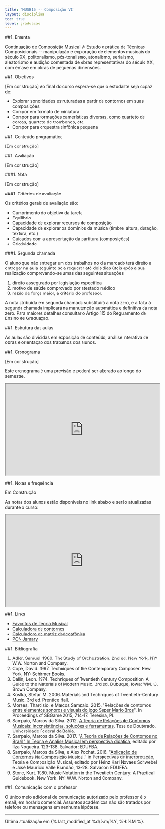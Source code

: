 ```yaml
---
title: 'MUSB15 -- Composição VI'
layout: disciplina
toc: true
level: graduacao
---
```



##1. Ementa


Continuação de Composição Musical V: Estudo e prática de Técnicas
Composicionais -- manipulação e exploração de elementos musicais do
século XX, politonalismo, pós-tonalismo, atonalismo, serialismo,
aleatorismo e audição comentada de obras representativas do século XX,
com ênfase em obras de pequenas dimensões.

##1. Objetivos

[Em construção]
Ao final do curso espera-se que o estudante seja capaz de:

- Explorar sonoridades estruturadas a partir de contornos em suas
  composições
- Compor em formato de miniatura
- Compor para formações camerísticas diversas, como quarteto de
  cordas, quarteto de trombones, etc.
- Compor para orquestra sinfônica pequena

##1. Conteúdo programático

[Em construção]

<!-- 1. Teoria de Relações de Contornos musicais -->
<!--     1. Base teórica e cognitiva -->
<!--     1. Conceitos gerais -->
<!--     1. Propriedades -->
<!--     1. Reflexão -->
<!--     1. Direção -->
<!--     1. Similaridade -->
<!--     1. Múltiplas dimensões -->
<!-- 1. Apresentação e discussão do trabalho criativo -->
<!-- 1. Composição para formações camerísticas até orquestras de pequenas -->
<!--    dimensões -->

##1. Avaliação

[Em construção]

<!-- A avaliação nesta disciplina é realizada mediante trabalho de -->
<!-- composição e trabalhos semanais realizados ao longo do semestre (ver -->
<!-- descrição mais adiante). -->

###1. Nota

[Em construção]

<!-- O cálculo da nota está em construção, dependendo das formações -->
<!-- disponíveis para leituras. -->

<!-- A média final é equivalente à média ponderada das notas dos trabalhos, -->
<!-- com os seguintes pesos: -->

<!--   1. Trabalhos semanais (peso 3) -->
<!--       1. Miniaturas 1 e 2, peso 0.75 -->
<!--       1. Miniaturas 3, peso 1.5 -->
<!--   2. Composição final (peso 7): -->
<!--       1. avaliação da primeira metade da composição (peso 2) -->
<!--       2. avaliação da segunda metade da composição e conjunto final -->
<!--          (peso 5) -->

<!-- Dessa forma, a média final será calculada pela equação 1, onde M -->
<!-- representa a média, a, a soma das notas das miniaturas, b, a nota da -->
<!-- primeira metade da composição final e c, da segunda metade e conjunto -->
<!-- da composição. -->

<!-- <img id="preview_img" -->
<!-- src="https://chart.apis.google.com/chart?cht=tx&chl=M%3D%5Cfrac%7B3a%2B2b%2B5c%7D%7B10%7D&chs=&chf=&chco=" -->
<!-- /> (eq.1) -->

<!-- Os trabalhos serão aceitos apenas se: -->

<!--   1. forem entregues em versão elaborada em software apropriado, via -->
<!--      Dropbox ou email. -->
<!--   2. forem entregues impreterivelmente no prazo, no início da aula -->
<!--      marcada para a entrega. -->

<!-- A composição final deverá ser entregue por meio digital, via email. -->

###1. Critérios de avaliação

Os critérios gerais de avaliação são:

  * Cumprimento do objetivo da tarefa
  * Equilíbrio
  * Capacidade de explorar recursos de composição
  * Capacidade de explorar os domínios da música (timbre, altura,
    duração, textura, etc.)
  * Cuidados com a apresentação da partitura (composições)
  * Criatividade

###1. Segunda chamada

O aluno que não entregar um dos trabalhos no dia marcado terá direito
a entregar na aula seguinte se a requerer até dois dias úteis após a
sua realização comprovando-se umas das seguintes situações:

  1. direito assegurado por legislação específica
  2. motivo de saúde comprovado por atestado médico
  3. razão de força maior, a critério do professor.

A nota atribuída em segunda chamada substituirá a nota zero, e a falta
à segunda chamada implicará na manutenção automática e definitiva da
nota zero. Para maiores detalhes consultar o Artigo 115 do Regulamento
de Ensino de Graduação.

##1. Estrutura das aulas

As aulas são divididas em exposição de conteúdo, análise interativa de
obras e orientação dos trabalhos dos alunos.

##1. Cronograma

[Em construção]

Este cronograma é uma previsão e poderá ser alterado ao longo do
semestre.

<iframe
src="https://docs.google.com/spreadsheets/d/e/2PACX-1vQIWOA8wNakz3wyUhvwl-xgMIAzqR9xr2sow2dLjwT2kgUkCXEMWSp_ZtMttTOkn63Ljnm5-79ul-le/pubhtml?gid=567655936&amp;single=true&amp;widget=true&amp;headers=false"
width="100%" height="300"></iframe>

<!-- ###1. Itens extras -->

<!-- 1. Leitura de Banda sinfônica: 30/10/2018, 18 horas, Auditório -->

<!-- ##1. Trabalhos -->

<!-- Os trabalhos estão sendo definidos, dependendo das formações -->
<!-- disponíveis para leituras.  O trabalho principal será para a formação -->
<!-- da OSUFBA. -->

<!-- ###1. Miniaturas -->

<!-- Duração de 30 segundos a 1 minuto. -->

<!-- Formações disponíveis: -->

<!-- 1. Quarteto vocal -->
<!-- 1. Quarteto de cordas -->
<!-- 1. Oboés (confirmar) -->

<!-- ####1. Miniatura 1 -->

<!--  - Conteúdo principal: a definir -->
<!--  - Formação: duo do oboés -->
<!--  - Entrega da partitura (online): 06/09/2018 -->
<!--  - Entrega das partes (impressas): semana seguinte -->
<!--  - Leitura: 11/10/2018, 11hs, EMUS, sala a definir -->
 
<!-- ####1. Miniatura 2 -->

<!--  - Conteúdo principal: a definir -->
<!--  - Formação: quarteto de cordas -->
<!--  - Entrega da partitura (online): 20/09/2018 -->
<!--  - Entrega das partes (impressas): semana seguinte -->
<!--  - Leitura: a definir -->
 
<!-- ####1. Miniatura 3 -->

<!--  - Conteúdo principal: a definir -->
<!--  - Formação: quarteto vocal -->
<!--  - Entrega da partitura (online): 11/10/2018 -->
<!--  - Entrega das partes (impressas): semana seguinte -->
<!--  - Leitura: a definir -->

<!-- ###1. Exercícios semanais -->

<!-- Os exercícios semanais são pequenos fragmentos com aplicação dos -->
<!-- conteúdos apresentados em aula. -->

<!-- [Tópicos em construção] -->

<!-- 1. Compor pequeno fragmento musical, abstrair o contorno melódico e -->
<!-- gerar outros materiais de forma que todos os elementos tenham um único -->
<!-- contorno. Formação: duo de oboés. -->

<!-- 1. Compor pequeno fragmento musical, abstrair contorno melódico e, a -->
<!-- partir de operações básicas de contorno, como retrógrado, inversão, -->
<!-- compor outros materiais de forma que todos os elementos tenham um -->
<!-- contorno pai. Formação: duo, preferencialmente de oboés. -->

<!-- 1. Compor pequeno fragmento musical a partir do contorno < 0 2 3 0 4 7 -->
<!--    > para a formação piano e flauta. Buscar usar operacoes de -->
<!--    contornos disponiveis na calculadora. -->

<!-- 1. Compor fragmento musical de até 40 segundos utilizando uma -->
<!-- instrumentação de livre escolha utilizando uma ou mais técnicas de -->
<!-- composição entre as listadas abaixo. Para este trabalho será -->
<!-- necessário criar um esquema analítico mostrando como cada -->
<!-- ferramentatécnica foi utilizada no trabalho. -->

<!--     1. Alturas -->
<!--         1. Escalas em geral(de 5 a 12 notas) -->
<!--         1. Escalas microtonais -->
<!--         1. Serialismo Clássico -->
<!--         1. Serialismo Integral -->
<!--         1. Pos-Tonalidade -->
<!--         1. Música Eletroacústica -->
<!--         1. Música Aleatória -->
<!--         1. Música espectral -->
<!--         1. Minimalismo -->
<!--         1. Pontilismo -->
<!--         1. Micropolifonia -->
<!--         1. Sonorismo -->
<!--         1. Contornos -->
<!--         1. Tonalismo -->
<!--         1. Modalismo -->
       
<!--     1. Durações -->
<!--         1. Modulação Métrica -->
<!--         1. Escala cromática de durações -->
<!--         1. Regressão ou progressão métrica -->
<!--         1. Serialismo Rítmico -->

<!-- ###1. Composição final -->

<!-- A composição final deverá ter duração de 5 a 7 minutos e formação -->
<!-- equivalente à Orquestra Sinfônica da UFBA (1111,1111,1 perc.,cordas). -->

<!-- ##1. Análise -->

<!-- Ao longo do semestre as obras listadas serão analisadas em conjunto -->
<!-- durante as aulas: -->

<!-- ###1. Orquestra -->

<!-- [em construção] -->

<!--   1. <a -->
<!--      href="http://imslp.org/wiki/Symphony_No.5,_Op.64_(Tchaikovsky,_Pyotr)" -->
<!--      target="_blank" -->
<!--      rel="noopener">http://imslp.org/wiki/Symphony_No.5,_Op.64_(Tchaikovsky,_Pyotr)</a> -->
<!--   2. <a -->
<!--      href="http://imslp.org/wiki/Rapsodie_espagnole_(Ravel,_Maurice)" -->
<!--      target="_blank" -->
<!--      rel="noopener">http://imslp.org/wiki/Rapsodie_espagnole_(Ravel,_Maurice)</a> -->
<!--   3. <a -->
<!--      href="http://imslp.org/wiki/Russian_Easter_Festival,_Op.36_(Rimsky-Korsakov,_Nikolay)" -->
<!--      target="_blank" -->
<!--      rel="noopener">http://imslp.org/wiki/Russian_Easter_Festival,_Op.36_(Rimsky-Korsakov,_Nikolay)</a> -->
<!--   4. <a -->
<!--      href="http://imslp.org/wiki/5_Pieces_for_Orchestra,_Op.16_(Schoenberg,_Arnold)" -->
<!--      target="_blank" -->
<!--      rel="noopener">http://imslp.org/wiki/5_Pieces_for_Orchestra,_Op.16_(Schoenberg,_Arnold)</a> -->
<!--   5. <a -->
<!--      href="http://imslp.org/wiki/Symphony_No.5,_Op.60_(Scriabin,_Aleksandr)" -->
<!--      target="_blank" -->
<!--      rel="noopener">http://imslp.org/wiki/Symphony_No.5,_Op.60_(Scriabin,_Aleksandr)</a> -->
<!--   6. Carter, Elliott -- Three Occasions for Orchestra (Boosey and -->
<!--      Hawkes, 1992) -->
<!--   7. Penderecki, Krzysztof. Paixão Segundo São Lucas -->

<!-- ###1. Câmara -->

<!-- [em construção] -->

<!--   1. Schoenberg, Op. 25. Prelúdio -->
<!--   2. Webern, Op. 21 -->
<!--   3. Webern, Op. 25. <a href="http://bit.ly/2ztkUki" target="_blank" -->
<!--      rel="noopener">http://bit.ly/2ztkUki</a> -->
<!--   4. <a -->
<!--      href="http://imslp.org/wiki/String_Sextet_No.1,_Op.18_(Brahms,_Johannes)" -->
<!--      target="_blank" -->
<!--      rel="noopener">http://imslp.org/wiki/String_Sextet_No.1,_Op.18_(Brahms,_Johannes)</a> -->
<!--   5. <a -->
<!--      href="http://imslp.org/wiki/Music_for_Strings,_Percussion_and_Celesta,_Sz.106_(Bart%C3%B3k,_B%C3%A9la)" -->
<!--      target="_blank" -->
<!--      rel="noopener">http://imslp.org/wiki/Music_for_Strings,_Percussion_and_Celesta,_Sz.106_(Bart%C3%B3k,_B%C3%A9la)</a> -->
<!--   6. <a href="http://imslp.org/wiki/Octandre_(Var%C3%A8se,_Edgard)" -->
<!--      target="_blank" -->
<!--      rel="noopener">http://imslp.org/wiki/Octandre_(Var%C3%A8se,_Edgard)</a> -->

##1. Notas e frequência

Em Construção

As notas dos alunos estão disponíveis no link abaixo e serão
atualizadas durante o curso:

<iframe
src="https://docs.google.com/spreadsheets/d/e/2PACX-1vQs-fgYyBiRz2ZoTPhGevkW7WRFrIEfwZtdsJ55nDu_eqOHiGL8rCkYsMtuEqJKOKaTHcyQ0bSiVXoN/pubhtml?gid=6205951&amp;single=true&amp;widget=true&amp;headers=false"
width="100%" height="300"></iframe>

##1. Links

* [Favoritos de Teoria
  Musical](https://www.diigo.com/list/msampaio/teoria-musical)
* [Calculadora de contornos](https://contour.sampaio.me)
* [Calculadora de matriz
  dodecafônica](http://www.musictheory.net/calculators/matrix)
* [PCN
  Jamary](http://www.angelfire.com/music2/bahia/pcn/pcn2001ptb.htm)

##1. Bibliografia

1. Adler, Samuel. 1989. The Study of Orchestration. 2nd ed. New York,
   NY: W.W. Norton and Company.
1. Cope, David. 1997. Techniques of the Contemporary Composer. New
   York, NY: Schirmer Books.
1. Dallin, Leon. 1974. Techniques of Twentieth Century Composition: A
   Guide to the Materials of Modern Music. 3rd ed. Dubuque, Iowa:
   WM. C. Brown Company.
1. Kostka, Stefan M. 2006. Materials and Techniques of
   Twentieth-Century Music. 3rd ed. Prentice Hall.
1. Moraes, Tharcisio, e Marcos Sampaio. 2015. "[Relações de contornos
   entre elementos sonoros e visuais do jogo Super Mario
   Bros](https://marcos.sampaio.me/pt-br/publicacoes/moraes-ea2015-relacoes/)". In
   Proceedings of SBGame 2015, 714–17. Teresina, PI.
1. Sampaio, Marcos da Silva. 2012. [A Teoria de Relações de Contornos
   Musicais: inconsistências, soluções e
   ferramentas](https://marcos.sampaio.me/pt-br/publicacoes/sampaio2012b-teoria/). Tese
   de Doutorado. Universidade Federal da Bahia.
1. Sampaio, Marcos da Silva. 2017. "[A Teoria de Relações de Contornos
   no Brasil" In Teoria e Análise Musical em perspectiva
   didática](https://marcos.sampaio.me/pt-br/publicacoes/sampaio2017-teoria/),
   editado por Ilza Nogueira. 123-138. Salvador: EDUFBA.
1. Sampaio, Marcos da Silva, e Alex Pochat. 2016. "[Aplicação de
   Contornos Na Composição
   Musical](https://marcos.sampaio.me/pt-br/publicacoes/sampaio-ea2016-aplicacao/)."
   In Perspectivas de Interpretação, Teoria e Composição Musical,
   editado por Heinz Karl Novaes Schwebel e José Maurício Valle
   Brandão, 13–28. Salvador: EDUFBA.
1. Stone, Kurt. 1980. Music Notation in the Twentieth Century: A
   Practical Guidebook. New York, NY: W.W. Norton and Company.

##1. Comunicação com o professor

O único meio adicional de comunicação autorizado pelo professor é o
email, em horário comercial. Assuntos acadêmicos não são tratados por
telefone ou mensagens em nenhuma hipótese.

<hr>

Última atualização em {% last_modified_at %d/%m/%Y, %H:%M %}.

